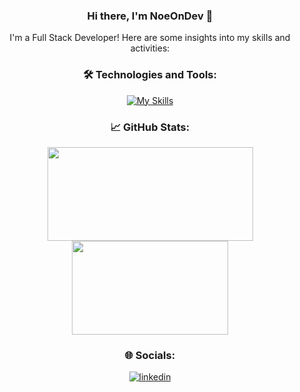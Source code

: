 <div align="center">

### Hi there, I'm NoeOnDev 👋

I'm a Full Stack Developer! Here are some insights into my skills and activities:

### 🛠 Technologies and Tools:

[![My Skills](https://skillicons.dev/icons?i=linux,bash,vscode,postman,js,ts,php,go,python,java,html,css,bootstrap,vite,react,nodejs,npm,express,nest,flask,django,spring,laravel,docker,aws,postgres,mysql,mongo,sqlite,sequelize)](https://skillicons.dev)

### 📈 GitHub Stats:

<div>
  <img src="https://github-readme-stats.vercel.app/api?username=NoeOnDev&show_icons=true&count_private=true&width=200&height=80" width="329" height="150">
  <img src="https://github-readme-stats.vercel.app/api/top-langs/?username=NoeOnDev&theme=light&hide_border=true&include_all_commits=false&count_private=false&layout=compact&width=150&height=80" width="250" height="150">
</div>

### 🌐 Socials:

[![linkedin](https://img.shields.io/badge/linkedin-0A66C2?style=for-the-badge&logo=linkedin&logoColor=white)](https://www.linkedin.com/in/no%C3%A9-alejandro-rodr%C3%ADguez-moto-a48431290/)

</div>